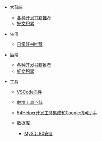 <!--
 * @Description: 资源积累目录配置
 * @Date: 2019-08-05 11:57:03
 * @LastEditors  : phoebus
 * @LastEditTime : 2020-01-13 09:49:28
 -->
* 大前端

	* [各种开发书籍推荐](资源积累/大前端/各种开发书籍推荐.md)
	* [好文积累](资源积累/大前端/好文积累.md)

* 生活

	* [日常好书推荐](资源积累/生活/日常好书推荐.md)

* 后端

	* [各种开发书籍推荐](资源积累/后端/各种开发书籍推荐.md)
	* [好文积累](资源积累/后端/好文积累.md)

* 工具

	* [VSCode插件](资源积累/工具/插件/vscode插件.md)

	* [翻墙工具下载](资源积累/工具/翻墙/翻墙工具下载.md)

	* [54Helper开发工具集成和Google访问助手](资源积累/工具/翻墙/54Helper开发工具集成和Google访问助手.md)

	* 数据库

		* [MySQL80安装](资源积累/工具/数据库/mysql/MySQL80安装.md)




